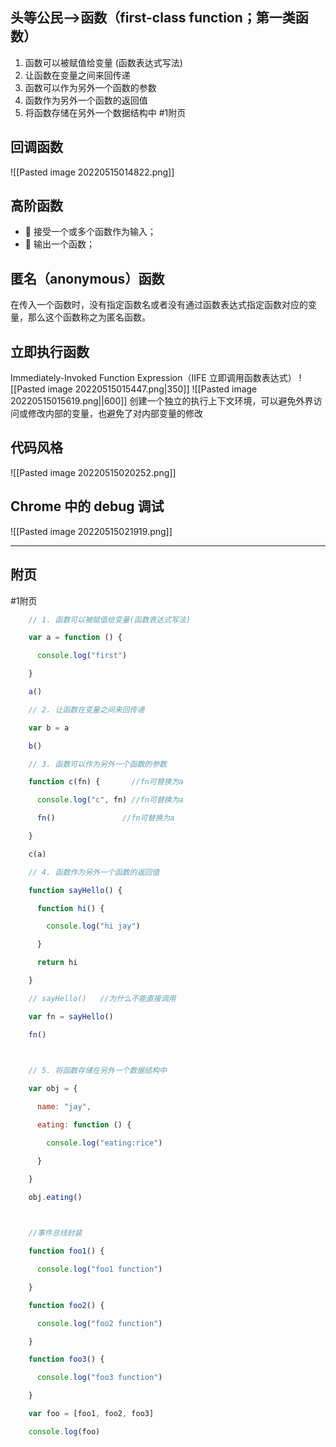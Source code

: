 ## 头等公民-->函数（first-class function；第一类函数）
1. 函数可以被赋值给变量 (函数表达式写法)
2. 让函数在变量之间来回传递
3. 函数可以作为另外一个函数的参数
4. 函数作为另外一个函数的返回值
5. 将函数存储在另外一个数据结构中
#1附页 

## 回调函数
![[Pasted image 20220515014822.png]]

## 高阶函数
-  接受一个或多个函数作为输入； 
-  输出一个函数；

## 匿名（anonymous）函数
在传入一个函数时，没有指定函数名或者没有通过函数表达式指定函数对应的变量，那么这个函数称之为匿名函数。

## 立即执行函数
Immediately-Invoked Function Expression（IIFE 立即调用函数表达式）
![[Pasted image 20220515015447.png|350]]
![[Pasted image 20220515015619.png||600]]
创建一个独立的执行上下文环境，可以避免外界访问或修改内部的变量，也避免了对内部变量的修改

## 代码风格
![[Pasted image 20220515020252.png]]

## Chrome 中的 debug 调试

![[Pasted image 20220515021919.png]]




-----
## 附页
#1附页
```js
    // 1. 函数可以被赋值给变量(函数表达式写法)

    var a = function () {

      console.log("first")

    }

    a()

    // 2. 让函数在变量之间来回传递

    var b = a

    b()

    // 3. 函数可以作为另外一个函数的参数

    function c(fn) {       //fn可替换为a

      console.log("c", fn) //fn可替换为a

      fn()               //fn可替换为a

    }

    c(a)

    // 4. 函数作为另外一个函数的返回值

    function sayHello() {

      function hi() {

        console.log("hi jay")

      }

      return hi

    }

    // sayHello()   //为什么不能直接调用

    var fn = sayHello()

    fn()

  

    // 5. 将函数存储在另外一个数据结构中

    var obj = {

      name: "jay",

      eating: function () {

        console.log("eating:rice")

      }

    }

    obj.eating()

  

    //事件总线封装

    function foo1() {

      console.log("foo1 function")

    }

    function foo2() {

      console.log("foo2 function")

    }

    function foo3() {

      console.log("foo3 function")

    }

    var foo = [foo1, foo2, foo3]

    console.log(foo)
```